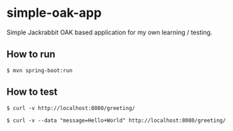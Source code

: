 # simple-oak-app

Simple Jackrabbit OAK based application for my own learning / testing.

## How to run

    $ mvn spring-boot:run

## How to test

    $ curl -v http://localhost:8080/greeting/
    
    $ curl -v --data "message=Hello+World" http://localhost:8080/greeting/
    

